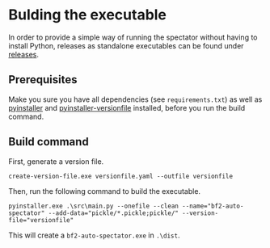 # Bulding the executable
In order to provide a simple way of running the spectator without having to install Python, releases as standalone executables can be found under [releases](https://github.com/cetteup/bf2-auto-spectator/releases).

## Prerequisites
Make you sure you have all dependencies (see `requirements.txt`) as well as [pyinstaller](https://www.pyinstaller.org/) and [pyinstaller-versionfile](https://pypi.org/project/pyinstaller-versionfile/) installed, before you run the build command.

## Build command
First, generate a version file.

```commandline
create-version-file.exe versionfile.yaml --outfile versionfile
```

Then, run the following command to build the executable.

```commandline
pyinstaller.exe .\src\main.py --onefile --clean --name="bf2-auto-spectator" --add-data="pickle/*.pickle;pickle/" --version-file="versionfile"
```

This will create a `bf2-auto-spectator.exe` in `.\dist`.
